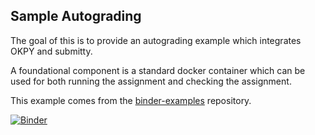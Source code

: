 ## Sample Autograding 

The goal of this is to provide an autograding example which integrates OKPY and submitty. 

A foundational component is a standard docker container which can be used for both running the assignment and checking the assignment. 

This example comes from the [binder-examples](https://github.com/binder-examples/jupyter-stacks) repository. 

[![Binder](https://mybinder.org/badge.svg)](https://mybinder.org/v2/gh/RPI-DATA/submitty/master)
